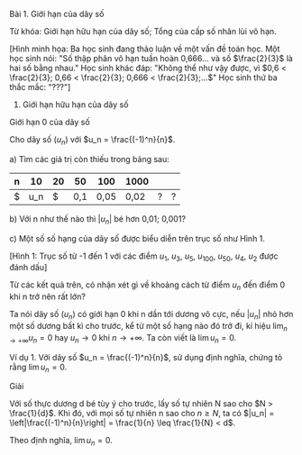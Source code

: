 Bài 1. Giới hạn của dãy số

Từ khóa: Giới hạn hữu hạn của dãy số; Tổng của cấp số nhân lùi vô hạn.

[Hình minh họa: Ba học sinh đang thảo luận về một vấn đề toán học. Một học sinh nói: "Số thập phân vô hạn tuần hoàn 0,666... và số $\frac{2}{3}$ là hai số bằng nhau." Học sinh khác đáp: "Không thể như vậy được, vì $0,6 < \frac{2}{3}; 0,66 < \frac{2}{3}; 0,666 < \frac{2}{3};...$" Học sinh thứ ba thắc mắc: "???"]

1. Giới hạn hữu hạn của dãy số

Giới hạn 0 của dãy số

Cho dãy số $(u_n)$ với $u_n = \frac{(-1)^n}{n}$.

a) Tìm các giá trị còn thiếu trong bảng sau:

| n | 10 | 20 | 50 | 100 | 1000 | | |
|---|----|----|----|----|------|---|---|
|$|u_n|$| 0,1 | 0,05 | 0,02 | ? | ? |

b) Với n như thế nào thì $|u_n|$ bé hơn 0,01; 0,001?

c) Một số số hạng của dãy số được biểu diễn trên trục số như Hình 1.

[Hình 1: Trục số từ -1 đến 1 với các điểm $u_1$, $u_3$, $u_5$, $u_{100}$, $u_{50}$, $u_4$, $u_2$ được đánh dấu]

Từ các kết quả trên, có nhận xét gì về khoảng cách từ điểm $u_n$ đến điểm 0 khi n trở nên rất lớn?

Ta nói dãy số $(u_n)$ có giới hạn 0 khi n dần tới dương vô cực, nếu $|u_n|$ nhỏ hơn một số dương bất kì cho trước, kể từ một số hạng nào đó trở đi, kí hiệu $\lim_{n \to +\infty} u_n = 0$ hay $u_n \to 0$ khi $n \to +\infty$. Ta còn viết là $\lim u_n = 0$.

Ví dụ 1. Với dãy số $u_n = \frac{(-1)^n}{n}$, sử dụng định nghĩa, chứng tỏ rằng $\lim u_n = 0$.

Giải

Với số thực dương d bé tùy ý cho trước, lấy số tự nhiên N sao cho $N > \frac{1}{d}$. Khi đó, với mọi số tự nhiên n sao cho $n \geq N$, ta có $|u_n| = \left|\frac{(-1)^n}{n}\right| = \frac{1}{n} \leq \frac{1}{N} < d$.

Theo định nghĩa, $\lim u_n = 0$.